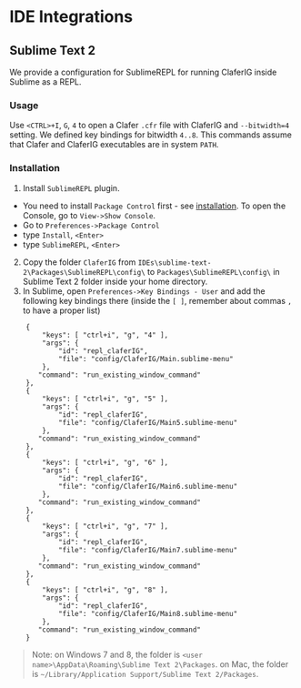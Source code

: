 IDE Integrations
================

Sublime Text 2
--------------

We provide a configuration for SublimeREPL for running ClaferIG inside Sublime as a REPL.

### Usage

Use `<CTRL>+I`, `G`, `4` to open a Clafer `.cfr` file with ClaferIG and `--bitwidth=4` setting.
We defined key bindings for bitwidth `4..8`.
This commands assume that Clafer and ClaferIG executables are in system `PATH`.

### Installation 

1. Install `SublimeREPL` plugin.
  * You need to install `Package Control` first - see [installation](http://wbond.net/sublime_packages/package_control/installation). To open the Console, go to `View->Show Console`.
  * Go to `Preferences->Package Control`
  * type `Install`, `<Enter>`
  * type `SublimeREPL`, `<Enter>`
2. Copy the folder `ClaferIG` from `IDEs\sublime-text-2\Packages\SublimeREPL\config\` to `Packages\SublimeREPL\config\` in Sublime Text 2 folder inside your home directory.
3. In Sublime, open `Preferences->Key Bindings - User` and add the following key bindings there (inside the `[ ]`, remember about commas `,` to have a proper list)

```
    {
        "keys": [ "ctrl+i", "g", "4" ],
        "args": {
            "id": "repl_claferIG",
            "file": "config/ClaferIG/Main.sublime-menu"
        },
       "command": "run_existing_window_command"
    },
    {
        "keys": [ "ctrl+i", "g", "5" ],
        "args": {
            "id": "repl_claferIG",
            "file": "config/ClaferIG/Main5.sublime-menu"
        },
       "command": "run_existing_window_command"
    },
    {
        "keys": [ "ctrl+i", "g", "6" ],
        "args": {
            "id": "repl_claferIG",
            "file": "config/ClaferIG/Main6.sublime-menu"
        },
       "command": "run_existing_window_command"
    },
    {
        "keys": [ "ctrl+i", "g", "7" ],
        "args": {
            "id": "repl_claferIG",
            "file": "config/ClaferIG/Main7.sublime-menu"
        },
       "command": "run_existing_window_command"
    },
    {
        "keys": [ "ctrl+i", "g", "8" ],
        "args": {
            "id": "repl_claferIG",
            "file": "config/ClaferIG/Main8.sublime-menu"
        },
       "command": "run_existing_window_command"
    }
```

> Note: 
> on Windows 7 and 8, the folder is `<user name>\AppData\Roaming\Sublime Text 2\Packages`.
> on Mac, the folder is `~/Library/Application Support/Sublime Text 2/Packages`.
